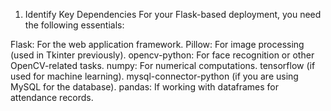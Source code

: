 1. Identify Key Dependencies
For your Flask-based deployment, you need the following essentials:

Flask: For the web application framework.
Pillow: For image processing (used in Tkinter previously).
opencv-python: For face recognition or other OpenCV-related tasks.
numpy: For numerical computations.
tensorflow (if used for machine learning).
mysql-connector-python (if you are using MySQL for the database).
pandas: If working with dataframes for attendance records.
